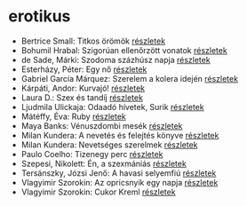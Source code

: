 # erotikus

- Bertrice Small: Titkos örömök [részletek](../_details/Bertrice%20Small.md#id_769)
- Bohumil Hrabal: Szigorúan ellenőrzött vonatok [részletek](../_details/Bohumil%20Hrabal.md#id_449)
- de Sade, Márki: Szodoma százhúsz napja [részletek](../_details/de%20Sade%2C%20M%C3%A1rki.md#id_1216)
- Esterházy, Péter: Egy nő [részletek](../_details/Esterh%C3%A1zy%2C%20P%C3%A9ter.md#id_1019)
- Gabriel García Márquez: Szerelem a kolera idején [részletek](../_details/Gabriel%20Garc%C3%ADa%20M%C3%A1rquez.md#id_342)
- Kárpáti, Andor: Kurvajó! [részletek](../_details/K%C3%A1rp%C3%A1ti%2C%20Andor.md#id_670)
- Laura D.: Szex és tandíj [részletek](../_details/Laura%20D..md#id_904)
- Ljudmila Ulickaja: Odaadó hívetek, Surik [részletek](../_details/Ljudmila%20Ulickaja.md#id_1291)
- Mátéffy, Éva: Ruby [részletek](../_details/M%C3%A1t%C3%A9ffy%2C%20%C3%89va.md#id_606)
- Maya Banks: Vénuszdombi mesék [részletek](../_details/Maya%20Banks.md#id_285)
- Milan Kundera: A ​nevetés és felejtés könyve [részletek](../_details/Milan%20Kundera.md#id_1832)
- Milan Kundera: Nevetséges ​szerelmek [részletek](../_details/Milan%20Kundera.md#id_1830)
- Paulo Coelho: Tizenegy perc [részletek](../_details/Paulo%20Coelho.md#id_263)
- Szepesi, Nikolett: Én, a szexmániás [részletek](../_details/Szepesi%2C%20Nikolett.md#id_661)
- Tersánszky, Józsi Jenő: A havasi selyemfiú [részletek](../_details/Ters%C3%A1nszky%2C%20J%C3%B3zsi%20Jen%C5%91.md#id_611)
- Vlagyimir Szorokin: Az opricsnyik egy napja [részletek](../_details/Vlagyimir%20Szorokin.md#id_842)
- Vlagyimir Szorokin: Cukor Kreml [részletek](../_details/Vlagyimir%20Szorokin.md#id_841)